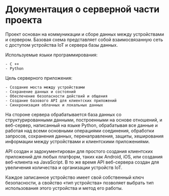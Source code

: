 # Документация о серверной части проекта

Проект основан на коммуникации и сборе данных между устройствами и сервером.
Базовая схема представляет собой взаимосвязанную сеть с доступом устройства IoT и сервера базы данных.

Используемые языки программирования:

	- C ++
	- Python

Цель серверного приложения:

	- Создание моста между устройствами
	- Сохранение данных и состояний
	- Обеспечение безопасности действий и общения
	- Создание базового API для клиентских приложений
	- Синхронизация облачных и локальных данных

На стороне сервера обрабатывается база данных со структурированными данными, построенными на основе отношений, и веб-сервер, написанный на языке Python, обрабатывая все данные и работая над всеми основными операциями соединения, обработки запросов, сохранения данных, перенаправления, защиты, хеширования информации между устройствами и клиентскими приложениями.

API создан и задокументирован для простого создания клиентских приложений для любых платформ, таких как Android, iOS, или создания веб-клиента на JavaScript. В то же время API веб-сервера создан для увеличения количества и организации устройств IoT.

Каждое записанное устройство имеет свой собственный ключ безопасности, а свойство «тип устройства» позволяет выбрать тип использования этого устройства и метод его работы.